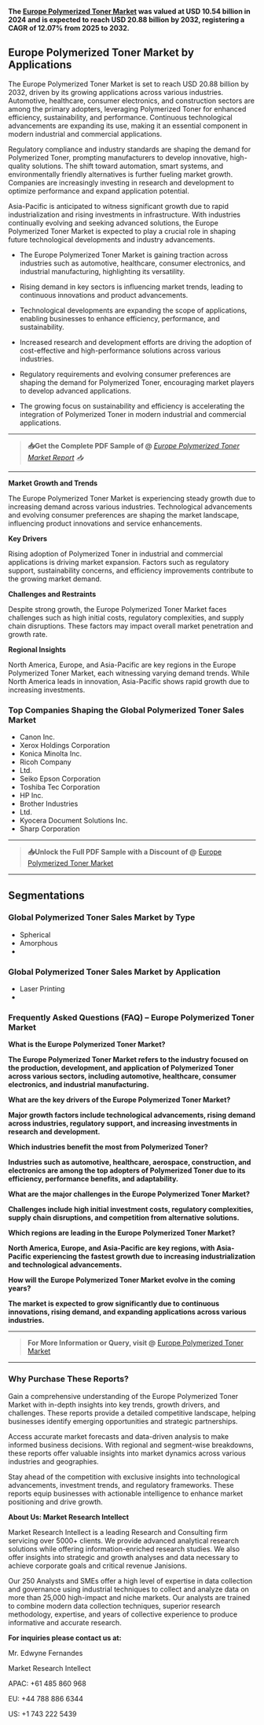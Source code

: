 <p><strong>The <a href="https://www.marketresearchintellect.com/download-sample/?rid=977880&amp;utm_source=Pulse-April-Europe&amp;utm_medium=852">Europe Polymerized Toner Market</a> was valued at USD 10.54 billion in 2024 and is expected to reach USD 20.88 billion by 2032, registering a CAGR of 12.07% from 2025 to 2032.</strong></p><h2>Europe Polymerized Toner Market by Applications&nbsp;</h2><p><p>The Europe Polymerized Toner Market is set to reach USD 20.88 billion by 2032, driven by its growing applications across various industries. Automotive, healthcare, consumer electronics, and construction sectors are among the primary adopters, leveraging Polymerized Toner for enhanced efficiency, sustainability, and performance. Continuous technological advancements are expanding its use, making it an essential component in modern industrial and commercial applications.</p><p>Regulatory compliance and industry standards are shaping the demand for Polymerized Toner, prompting manufacturers to develop innovative, high-quality solutions. The shift toward automation, smart systems, and environmentally friendly alternatives is further fueling market growth. Companies are increasingly investing in research and development to optimize performance and expand application potential.</p><p>Asia-Pacific is anticipated to witness significant growth due to rapid industrialization and rising investments in infrastructure. With industries continually evolving and seeking advanced solutions, the Europe Polymerized Toner Market is expected to play a crucial role in shaping future technological developments and industry advancements.</p></p><ul><li><p>The Europe Polymerized Toner Market is gaining traction across industries such as automotive, healthcare, consumer electronics, and industrial manufacturing, highlighting its versatility.</p></li><li><p>Rising demand in key sectors is influencing market trends, leading to continuous innovations and product advancements.</p></li><li><p>Technological developments are expanding the scope of applications, enabling businesses to enhance efficiency, performance, and sustainability.</p></li><li><p>Increased research and development efforts are driving the adoption of cost-effective and high-performance solutions across various industries.</p></li><li><p>Regulatory requirements and evolving consumer preferences are shaping the demand for Polymerized Toner, encouraging market players to develop advanced applications.</p></li><li><p>The growing focus on sustainability and efficiency is accelerating the integration of Polymerized Toner in modern industrial and commercial applications.</p></li></ul><hr /><blockquote><p><strong><span class="font-[700]">📥Get the Complete PDF Sample of @ </span></strong><em><span class="font-[700]"><a href="https://www.marketresearchintellect.com/download-sample/?rid=977880&amp;utm_source=Pulse-April-Europe&amp;utm_medium=852" target="_blank" data-tracking-control-name="article-ssr-frontend-pulse_little-text-block" data-tracking-will-navigate="" data-test-link="">Europe Polymerized Toner Market Report</a>&nbsp;📥</span></em></p></blockquote><hr /><p class="" data-start="77" data-end="360"><strong data-start="77" data-end="105">Market Growth and Trends</strong></p><p class="" data-start="77" data-end="360">The Europe Polymerized Toner Market is experiencing steady growth due to increasing demand across various industries. Technological advancements and evolving consumer preferences are shaping the market landscape, influencing product innovations and service enhancements.</p><p class="" data-start="362" data-end="606"><strong data-start="362" data-end="377">Key Drivers</strong></p><p class="" data-start="362" data-end="606">Rising adoption of Polymerized Toner in industrial and commercial applications is driving market expansion. Factors such as regulatory support, sustainability concerns, and efficiency improvements contribute to the growing market demand.</p><p class="" data-start="608" data-end="849"><strong data-start="608" data-end="637">Challenges and Restraints</strong></p><p class="" data-start="608" data-end="849">Despite strong growth, the Europe Polymerized Toner Market faces challenges such as high initial costs, regulatory complexities, and supply chain disruptions. These factors may impact overall market penetration and growth rate.</p><p class="" data-start="851" data-end="1095"><strong data-start="851" data-end="872">Regional Insights</strong></p><p class="" data-start="851" data-end="1095">North America, Europe, and Asia-Pacific are key regions in the Europe Polymerized Toner Market, each witnessing varying demand trends. While North America leads in innovation, Asia-Pacific shows rapid growth due to increasing investments.</p><p><h3>Top Companies Shaping the Global Polymerized Toner Sales Market </h3><ul><li>Canon Inc.</li><li>Xerox Holdings Corporation</li><li>Konica Minolta Inc.</li><li>Ricoh Company</li><li>Ltd.</li><li>Seiko Epson Corporation</li><li>Toshiba Tec Corporation</li><li>HP Inc.</li><li>Brother Industries</li><li>Ltd.</li><li>Kyocera Document Solutions Inc.</li><li>Sharp Corporation</li></ul></p><hr /><blockquote><p><strong>📥Unlock the Full PDF Sample with a Discount of @</strong> <a href="https://www.marketresearchintellect.com/ask-for-discount/?rid=977880&amp;utm_source=Pulse-April-Europe&amp;utm_medium=852">Europe Polymerized Toner Market</a></p></blockquote><hr /><p><h2>Segmentations</h2><h3>Global Polymerized Toner Sales Market by Type</h3><ul><li>Spherical</li><li>Amorphous</li><li></li></ul><h3>Global Polymerized Toner Sales Market by Application</h3><ul><li>Laser Printing</li><li></li></ul></p><h3><strong>Frequently Asked Questions (FAQ) &ndash; Europe Polymerized Toner Market</strong></h3><p><strong>What is the Europe Polymerized Toner Market?</strong></p><p><strong>The Europe Polymerized Toner Market refers to the industry focused on the production, development, and application of Polymerized Toner across various sectors, including automotive, healthcare, consumer electronics, and industrial manufacturing.</strong></p><p><strong>What are the key drivers of the Europe Polymerized Toner Market?</strong></p><p><strong>Major growth factors include technological advancements, rising demand across industries, regulatory support, and increasing investments in research and development.</strong></p><p><strong>Which industries benefit the most from Polymerized Toner?</strong></p><p><strong>Industries such as automotive, healthcare, aerospace, construction, and electronics are among the top adopters of Polymerized Toner due to its efficiency, performance benefits, and adaptability.</strong></p><p><strong>What are the major challenges in the Europe Polymerized Toner Market?</strong></p><p><strong>Challenges include high initial investment costs, regulatory complexities, supply chain disruptions, and competition from alternative solutions.</strong></p><p><strong>Which regions are leading in the Europe Polymerized Toner Market?</strong></p><p><strong>North America, Europe, and Asia-Pacific are key regions, with Asia-Pacific experiencing the fastest growth due to increasing industrialization and technological advancements.</strong></p><p><strong>How will the Europe Polymerized Toner Market evolve in the coming years?</strong></p><p><strong>The market is expected to grow significantly due to continuous innovations, rising demand, and expanding applications across various industries.</strong></p><hr /><blockquote><p><span class="font-[700]"><strong>For More Information or Query, visit&nbsp;@</strong>&nbsp;</span><span class="font-[700]"><a href="https://www.marketresearchintellect.com/product/global-polymerized-toner-sales-market/?utm_source=Linkedin&utm_medium=852" target="_blank" data-tracking-control-name="article-ssr-frontend-pulse_little-text-block" data-tracking-will-navigate="" data-test-link="">Europe Polymerized Toner Market</a></span></p></blockquote><hr /><h3><strong data-start="0" data-end="31">Why Purchase These Reports?</strong></h3><p class="" data-start="35" data-end="297">Gain a comprehensive understanding of the Europe Polymerized Toner Market with in-depth insights into key trends, growth drivers, and challenges. These reports provide a detailed competitive landscape, helping businesses identify emerging opportunities and strategic partnerships.</p><p class="" data-start="299" data-end="540">Access accurate market forecasts and data-driven analysis to make informed business decisions. With regional and segment-wise breakdowns, these reports offer valuable insights into market dynamics across various industries and geographies.</p><p class="" data-start="542" data-end="784">Stay ahead of the competition with exclusive insights into technological advancements, investment trends, and regulatory frameworks. These reports equip businesses with actionable intelligence to enhance market positioning and drive growth.</p><p><strong><span class="font-[700]">About Us: Market Research Intellect</span></strong></p><p><span class="">Market Research Intellect is a leading Research and Consulting firm servicing over 5000+ clients. We provide advanced analytical research solutions while offering information-enriched research studies.&nbsp;</span>We also offer insights into strategic and growth analyses and data necessary to achieve corporate goals and critical revenue Janisions.</p><p><span class="">Our 250 Analysts and SMEs offer a high level of expertise in data collection and governance using industrial techniques to collect and analyze data on more than 25,000 high-impact and niche markets. Our analysts are trained to combine modern data collection techniques, superior research methodology, expertise, and years of collective experience to produce informative and accurate research.</span></p><p><strong>For inquiries please contact us at:</strong></p><p>Mr. Edwyne Fernandes</p><p>Market Research Intellect</p><p>APAC: +61 485 860 968</p><p>EU: +44 788 886 6344</p><p>US: +1 743 222 5439</p>